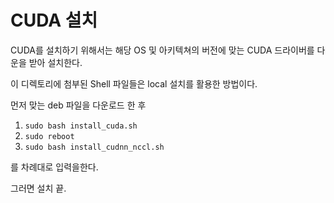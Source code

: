 # CUDA 설치

CUDA를 설치하기 위해서는 해당 OS 및 아키텍쳐의 버전에 맞는 CUDA 드라이버를 다운을 받아 설치한다.

이 디렉토리에 첨부된 Shell 파일들은 local 설치를 활용한 방법이다.

먼저 맞는 deb 파일을 다운로드 한 후

1. `sudo bash install_cuda.sh`
2. `sudo reboot`
3. `sudo bash install_cudnn_nccl.sh`

를 차례대로 입력을한다.

그러면 설치 끝.
